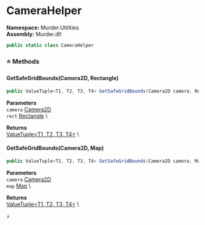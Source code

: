 # CameraHelper

**Namespace:** Murder.Utilities \
**Assembly:** Murder.dll

```csharp
public static class CameraHelper
```

### ⭐ Methods
#### GetSafeGridBounds(Camera2D, Rectangle)
```csharp
public ValueTuple<T1, T2, T3, T4> GetSafeGridBounds(Camera2D camera, Rectangle rect)
```

**Parameters** \
`camera` [Camera2D](/Murder/Core/Graphics/Camera2D.html) \
`rect` [Rectangle](https://docs.monogame.net/api/Microsoft.Xna.Framework.Rectangle.html) \

**Returns** \
[ValueTuple\<T1, T2, T3, T4\>](https://learn.microsoft.com/en-us/dotnet/api/System.ValueTuple-4?view=net-7.0) \

#### GetSafeGridBounds(Camera2D, Map)
```csharp
public ValueTuple<T1, T2, T3, T4> GetSafeGridBounds(Camera2D camera, Map map)
```

**Parameters** \
`camera` [Camera2D](/Murder/Core/Graphics/Camera2D.html) \
`map` [Map](/Murder/Core/Map.html) \

**Returns** \
[ValueTuple\<T1, T2, T3, T4\>](https://learn.microsoft.com/en-us/dotnet/api/System.ValueTuple-4?view=net-7.0) \



⚡
